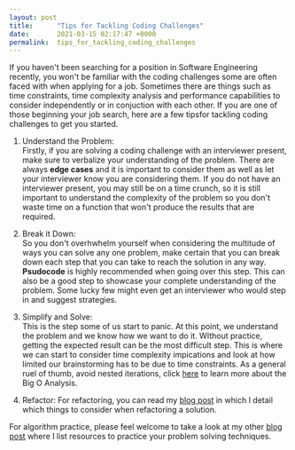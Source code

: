 ```yaml
---
layout: post
title:      "Tips for Tackling Coding Challenges"
date:       2021-03-15 02:17:47 +0000
permalink:  tips_for_tackling_coding_challenges
---
```



If you haven't been searching for a position in Software Engineering recently, you won't be familiar with the coding challenges some are often faced with when applying for a job. Sometimes there are things such as time constraints, time complexity analysis and performance capabilities to consider independently or in conjuction with each other. If you are one of those beginning your job search, here are a few tipsfor tackling coding challenges to get you started.</br>


1. Understand the Problem:</br> Firstly, if you are solving a coding challenge with an interviewer present, make sure to verbalize your understanding of the problem. There are always **edge cases** and it is important to consider them as well as let your interviewer know you are considering them. If you do not have an interviewer present, you may still be on a time crunch, so it is still important to understand the complexity of the problem so you don't waste time on a function that won't produce the results that are required.
2. Break it Down:</br> So you don't overhwhelm yourself when considering the multitude of ways you can solve any one problem, make certain that you can break down each step that you can take to reach the solution in any way. **Psudocode** is highly recommended when going over this step. This can also be a good step to showcase your complete understanding of the problem. Some lucky few might even get an interviewer who would step in and suggest strategies.
3. Simplify and Solve:</br> This is the step some of us start to panic. At this point, we understand the problem and we know how we want to do it. WIthout practice, getting the expected result can be the most difficult step. This is where we can start to consider time complexity impications and look at how limited our brainstorming has to be due to time constraints. As a general ruel of thumb, avoid nested iterations, click [here](https://www.geeksforgeeks.org/analysis-algorithms-big-o-analysis/) to learn more about the Big O Analysis. 

4. Refactor:</be> For refactoring, you can read my [blog post](https://popkorn96.github.io/4_questions_to_ask_when_refactoring) in which I detail which things to consider when refactoring a solution. 


For algorithm practice, please feel welcome to take a look at my other [blog post](https://popkorn96.github.io/mock_tech_interview_-_study_guide_and_advice) where I list resources to practice your problem solving techniques.
